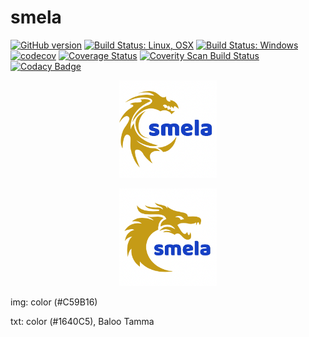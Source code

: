 # smela

[![GitHub version](https://badge.fury.io/gh/SMelanko%2Fsmela.svg)](https://badge.fury.io/gh/SMelanko%2Fsmela)
[![Build Status: Linux, OSX](https://travis-ci.org/SMelanko/smela.svg?branch=master)](https://travis-ci.org/SMelanko/smela)
[![Build Status: Windows](https://ci.appveyor.com/api/projects/status/github/SMelanko/smela?branch=master&svg=true)](https://ci.appveyor.com/project/SMelanko/smela)
[![codecov](https://codecov.io/gh/SMelanko/smela/branch/master/graph/badge.svg)](https://codecov.io/gh/SMelanko/smela)
[![Coverage Status](https://coveralls.io/repos/github/SMelanko/smela/badge.svg?branch=master)](https://coveralls.io/github/SMelanko/smela?branch=master)
<a href="https://scan.coverity.com/projects/smelanko-smela">
  <img alt="Coverity Scan Build Status"
       src="https://scan.coverity.com/projects/15162/badge.svg"/>
</a>
[![Codacy Badge](https://api.codacy.com/project/badge/Grade/39b19b9586324a1a98f5151d5dcef214)](https://www.codacy.com/app/SMelanko/smela?utm_source=github.com&amp;utm_medium=referral&amp;utm_content=SMelanko/smela&amp;utm_campaign=Badge_Grade)

<p align="center">
  <img width="156" height="156" src="logo.png">
</p>

<p align="center">
  <img width="156" height="156" src="logo-2.png">
</p>

img: color (#C59B16)

txt: color (#1640C5), Baloo Tamma
